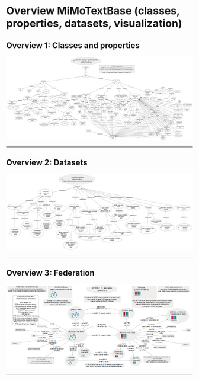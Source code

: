 # Overview MiMoTextBase (classes, properties, datasets, visualization)

## Overview 1: Classes and properties
![!Overview 1](https://github.com/MiMoText/ontology/blob/main/overviews/overview_classes_properties.png "Overview 1: Classes and properties")

---

## Overview 2: Datasets
![!Overview 2](https://github.com/MiMoText/ontology/blob/main/overviews/datasets_overview.png "Overview 2: Datasets")

---

## Overview 3: Federation
![!Overview 3](https://github.com/MiMoText/ontology/blob/main/module13_federation/module13_federation_overview.png "Overview 3: Federation")

---
